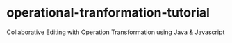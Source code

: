 # operational-tranformation-tutorial
Collaborative Editing with Operation Transformation using Java &amp; Javascript
